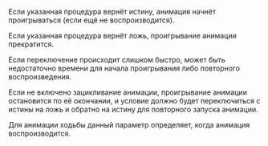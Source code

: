 Если указанная процедура вернёт истину, анимация начнёт проигрываться (если ещё не воспроизводится).

Если указанная процедура вернёт ложь, проигрывание анимации прекратится.

Если переключение происходит слишком быстро, может быть недостаточно времени для начала проигрывания либо повторного воспроизведения.

Если не включено зацикливание анимации, проигрывание анимации остановится по её окончании, и условие должно будет переключиться с истины на ложь и обратно на истину для повторного запуска анимации.

Для анимации ходьбы данный параметр определяет, когда анимация воспроизводится.

